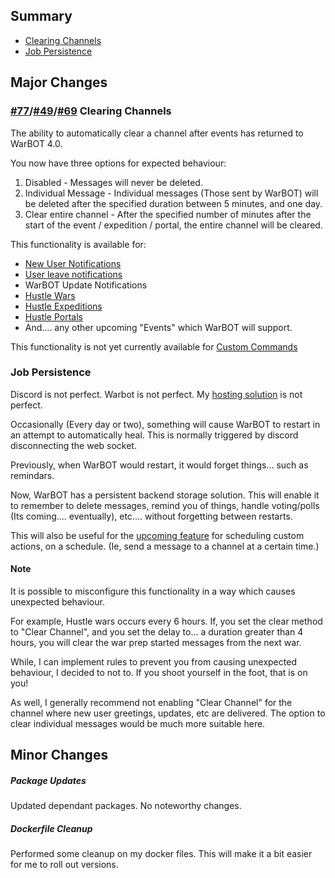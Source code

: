 ## Summary

* [Clearing Channels](#major-changes)
* [Job Persistence](#job-persistence)

## Major Changes

### [#77](https://github.com/XtremeOwnage/WarBot/issues/77)/[#49](https://github.com/XtremeOwnage/WarBot/issues/49)/[#69](https://github.com/XtremeOwnage/WarBot/issues/69) Clearing Channels

The ability to automatically clear a channel after events has returned to WarBOT 4.0.

You now have three options for expected behaviour:

1. Disabled - Messages will never be deleted.
2. Individual Message - Individual messages (Those sent by WarBOT) will be deleted after the specified duration between 5 minutes, and one day.
3. Clear entire channel - After the specified number of minutes after the start of the event / expedition / portal, the entire channel will be cleared.


This functionality is available for:

* [New User Notifications](./../../Features/UserJoinLeave.md)
* [User leave notifications](./../../Features/UserJoinLeave.md)
* WarBOT Update Notifications
* [Hustle Wars](./../../Features/HustleFeatures.md)
* [Hustle Expeditions](./../../Features/HustleFeatures.md)
* [Hustle Portals](./../../Features/HustleFeatures.md)
* And.... any other upcoming "Events" which WarBOT will support.

This functionality is not yet currently available for [Custom Commands](./../../Features/CustomCommands.md)

### Job Persistence

Discord is not perfect. Warbot is not perfect. My [hosting solution](https://xtremeownage.com/2022/04/29/my-40gbe-nas-journey/) is not perfect.

Occasionally (Every day or two), something will cause WarBOT to restart in an attempt to automatically heal. This is normally triggered by discord disconnecting the web socket.

Previously, when WarBOT would restart, it would forget things... such as remindars. 

Now, WarBOT has a persistent backend storage solution. This will enable it to remember to delete messages, remind you of things, handle voting/polls (Its coming.... eventually), etc.... without forgetting between restarts.

This will also be useful for the [upcoming feature](https://github.com/XtremeOwnage/WarBot/issues/68) for scheduling custom actions, on a schedule. (Ie, send a message to a channel at a certain time.)


#### Note

It is possible to misconfigure this functionality in a way which causes unexpected behaviour.

For example, Hustle wars occurs every 6 hours. If, you set the clear method to "Clear Channel", and you set the delay to... a duration greater than 4 hours, you will clear the war prep started messages from the next war.

While, I can implement rules to prevent you from causing unexpected behaviour, I decided to not to. If you shoot yourself in the foot, that is on you!

As well, I generally recommend not enabling "Clear Channel" for the channel where new user greetings, updates, etc are delivered. The option to clear individual messages would be much more suitable here.

## Minor Changes

##### Package Updates

Updated dependant packages. No noteworthy changes.

##### Dockerfile Cleanup

Performed some cleanup on my docker files. This will make it a bit easier for me to roll out versions.
